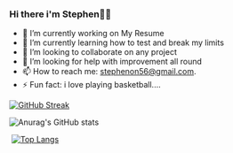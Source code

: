 ### Hi there i'm Stephen👋🙃

- 🔭 I’m currently working on My Resume
- 🌱 I’m currently learning how to test and break my limits
- 👯 I’m looking to collaborate on any project
- 🤔 I’m looking for help with improvement all round
- 📫 How to reach me: stephenon56@gmail.com.
- ⚡ Fun fact: i love playing basketball....

[![GitHub Streak](https://streak-stats.demolab.com?user=Stepheeeen&theme=dark&border_radius=5)](https://git.io/streak-stats)

![Anurag's GitHub stats](https://github-readme-stats.vercel.app/api?username=Stepheeeen&show_icons=true&theme=dark)

 [![Top Langs](https://github-readme-stats.vercel.app/api/top-langs/?username=Stepheeeen&layout=compact&theme=dark)](https://github.com/anuraghazra/github-readme-stats)
